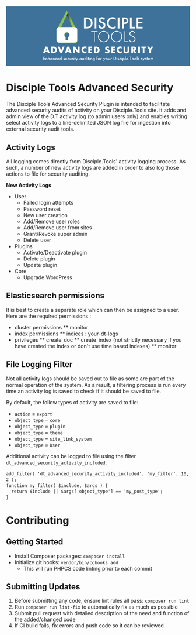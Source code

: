 ![Advanced Security banner](/assets/banner-772x250.png)

# Disciple Tools Advanced Security
The Disciple Tools Advanced Security Plugin is intended to facilitate advanced security audits 
of activity on your Disciple.Tools site. It adds and admin view of the D.T activity log
(to admin users only) and enables writing select activity logs to a line-delimited JSON
log file for ingestion into external security audit tools.

## Activity Logs
All logging comes directly from Disciple.Tools' activity logging process. As such, a number
of new activity logs are added in order to also log those actions to file for security auditing.

**New Activity Logs**
* User
  * Failed login attempts
  * Password reset
  * New user creation
  * Add/Remove user roles
  * Add/Remove user from sites
  * Grant/Revoke super admin
  * Delete user
* Plugins
  * Activate/Deactivate plugin
  * Delete plugin
  * Update plugin
* Core
  * Upgrade WordPress
  
## Elasticsearch permissions

It is best to create a separate role which can then be assigned to a user. Here are the required permissions :

* cluster permissions
** monitor
* index permissions
** indices : your-dt-logs
* privileges
** create_doc
** create_index (not strictly necessary if you have created the index or don't use time based indexes)
** monitor
  
  
## File Logging Filter
Not all activity logs should be saved out to file as some are part of the normal operation of
the system. As a result, a filtering process is run every time an activity log is saved to 
check if it should be saved to file.

By default, the follow types of activity are saved to file:
* `action` = `export`
* `object_type` = `core`
* `object_type` = `plugin`
* `object_type` = `theme`
* `object_type` = `site_link_system`
* `object_type` = `User`

Additional activity can be logged to file using the filter `dt_advanced_security_activity_included`:

```
add_filter( 'dt_advanced_security_activity_included', 'my_filter', 10, 2 );
function my_filter( $include, $args ) {
  return $include || $args['object_type'] == 'my_post_type';
}
```

# Contributing
## Getting Started
* Install Composer packages: `composer install`
* Initialize git hooks: `vendor/bin/cghooks add`
  * This will run PHPCS code linting prior to each commit

## Submitting Updates
1. Before submitting any code, ensure lint rules all pass: `composer run lint`
  1. Run `composer run lint-fix` to automatically fix as much as possible
2. Submit pull request with detailed description of the need and function of the added/changed code
3. If CI build fails, fix errors and push code so it can be reviewed
